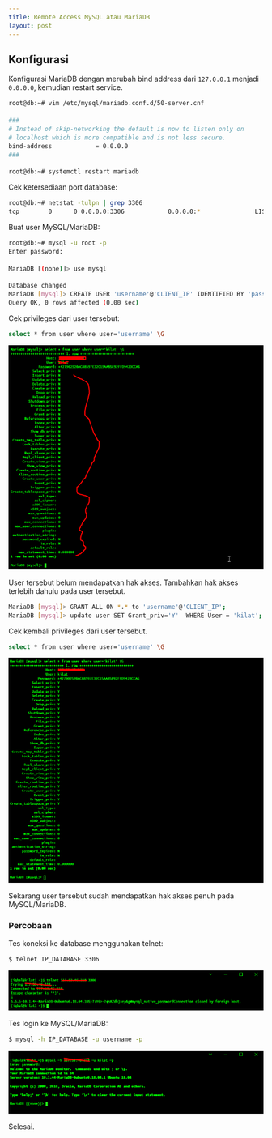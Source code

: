 ```yaml
---
title: Remote Access MySQL atau MariaDB
layout: post
---
```


## Konfigurasi

Konfigurasi MariaDB dengan merubah bind address dari `127.0.0.1` menjadi `0.0.0.0`, kemudian restart service.

```bash
root@db:~# vim /etc/mysql/mariadb.conf.d/50-server.cnf

###
# Instead of skip-networking the default is now to listen only on
# localhost which is more compatible and is not less secure.
bind-address            = 0.0.0.0
###

root@db:~# systemctl restart mariadb
```

Cek ketersediaan port database:

```bash
root@db:~# netstat -tulpn | grep 3306
tcp        0      0 0.0.0.0:3306            0.0.0.0:*               LISTEN      3675/mysqld         
```

Buat user MySQL/MariaDB:

```bash
root@db:~# mysql -u root -p
Enter password: 

MariaDB [(none)]> use mysql

Database changed
MariaDB [mysql]> CREATE USER 'username'@'CLIENT_IP' IDENTIFIED BY 'password';
Query OK, 0 rows affected (0.00 sec)
```

Cek privileges dari user tersebut:

```bash
select * from user where user='username' \G
```

![Privileges 1](/migrated/blog/img/mariadb-privileges1.png)

User tersebut belum mendapatkan hak akses. Tambahkan hak akses terlebih dahulu pada user tersebut.

```bash
MariaDB [mysql]> GRANT ALL ON *.* to 'username'@'CLIENT_IP';
MariaDB [mysql]> update user SET Grant_priv='Y'  WHERE User = 'kilat';
```

Cek kembali privileges dari user tersebut.

```bash
select * from user where user='username' \G
```

![Privileges 2](/migrated/blog/img/mariadb-privileges2.png)

Sekarang user tersebut sudah mendapatkan hak akses penuh pada MySQL/MariaDB.

### Percobaan

Tes koneksi ke database menggunakan telnet:

```bash
$ telnet IP_DATABASE 3306
```

![Testing 1](/migrated/blog/img/mariadb-testing1.png)

Tes login ke MySQL/MariaDB:

```bash
$ mysql -h IP_DATABASE -u username -p
```

![Testing 2](/migrated/blog/img/mariadb-testing2.png)

Selesai.
